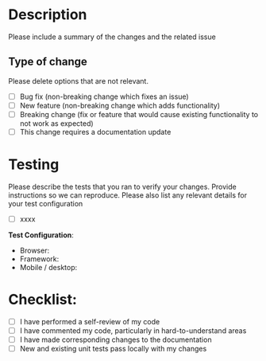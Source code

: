 # Description

Please include a summary of the changes and the related issue

## Type of change

Please delete options that are not relevant.

- [ ] Bug fix (non-breaking change which fixes an issue)
- [ ] New feature (non-breaking change which adds functionality)
- [ ] Breaking change (fix or feature that would cause existing functionality to not work as expected)
- [ ] This change requires a documentation update

# Testing

Please describe the tests that you ran to verify your changes. Provide instructions so we can reproduce. Please also list any relevant details for your test configuration

- [ ] xxxx

**Test Configuration**:
* Browser:
* Framework:
* Mobile / desktop:

# Checklist:

- [ ] I have performed a self-review of my code
- [ ] I have commented my code, particularly in hard-to-understand areas
- [ ] I have made corresponding changes to the documentation
- [ ] New and existing unit tests pass locally with my changes

